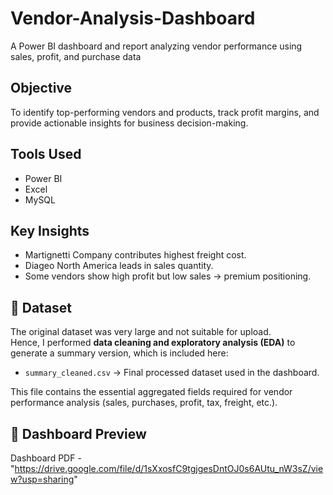 # Vendor-Analysis-Dashboard
A Power BI dashboard and report analyzing vendor performance using sales, profit, and purchase data

##  Objective
To identify top-performing vendors and products, track profit margins, and provide actionable insights for business decision-making.

## Tools Used
- Power BI
- Excel
- MySQL

## Key Insights
- Martignetti Company contributes highest freight cost.
- Diageo North America leads in sales quantity.
- Some vendors show high profit but low sales → premium positioning.

## 🔹 Dataset
The original dataset was very large and not suitable for upload.  
Hence, I performed **data cleaning and exploratory analysis (EDA)** to generate a summary version, which is included here:

- `summary_cleaned.csv` → Final processed dataset used in the dashboard.

This file contains the essential aggregated fields required for vendor performance analysis (sales, purchases, profit, tax, freight, etc.).


## 🔹 Dashboard Preview
Dashboard PDF - "https://drive.google.com/file/d/1sXxosfC9tgjgesDntOJ0s6AUtu_nW3sZ/view?usp=sharing"
